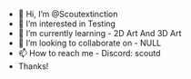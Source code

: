 - 👋 Hi, I’m @Scoutextinction
- 👀 I’m interested in Testing 
- 🌱 I’m currently learning - 2D Art And 3D Art
- 💞️ I’m looking to collaborate on  - NULL
- 📫 How to reach me - Discord: scoutd
- Thanks!
<!---
wtf is going on my nigga 😢 nullifiedcat sucks me
- Scout
--->

